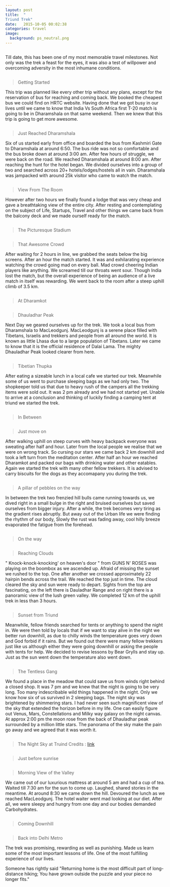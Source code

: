 ```yaml
---
layout: post
title:  "
Triund Trek"
date:   2015-10-05 00:02:38
categories: travel
image:
  background: ps_neutral.png
---
```

<img src="http://i.imgur.com/TvEtdlr.png" alt="">

Till date, this has been one of my most memorable travel milestones. Not only was the trek a feast for the eyes, it was also a test of willpower and overcoming adversity in the most inhumane conditions.

<img src="http://i.imgur.com/8Es3nr2.jpg" alt="">

>Getting Started

This trip was planned like every other trip without any plans, except for the reservation of bus for reaching and coming back. We booked the cheapest bus we could find on HRTC website. Having done that we got busy in our lives until we came to know that India Vs South Africa first T-20 match is going to be in Dharamshala on that same weekend. Then we knew that this trip is going to get more awesome.

<img src="http://i.imgur.com/fWaBgvQ.jpg" alt="">

>Just Reached Dharamshala

Six of us started early from office and boarded the bus from Kashmiri Gate to Dharamshala at around 6:50. The bus ride was not so comfortable and the bus broke down at around 3:00 am. After few hours of struggle, we were back on the road. We reached Dharamshala at around 8:00 am. After reaching the hunt for the hotel began. We divided ourselves into a group of two and searched across 20+ hotels/lodges/hostels all in vain. Dharamshala was jampacked with around 25k visitor who came to watch the match.

<img src="http://i.imgur.com/6gSpFcJ.jpg" alt="">

>View From The Room

However after two hours we finally found a  lodge that was very cheap and gave a breathtaking view of the entire city. After resting and contemplating on the subject of Life, Startups, Travel and other things we came back from the balcony deck and we made ourself ready for the match.

<img src="http://i.imgur.com/TCwZAeT.jpg" alt="">

>The Picturesque Stadium

<img src="http://i.imgur.com/MuRyFhS.jpg" alt="">

>That Awesome Crowd

After waiting for 2 hours in line, we grabbed the seats below the big screens. After an hour the match started. It was and exhilarating experience watching the crowd going mad on every ball. Mad crowd cheering Indian players like anything. We screamed till our throats went sour. Though India lost the match, but the overall experience of being an audience of a live match in itself was rewarding. We went back to the room after a steep uphill climb of 3.5 km.

<img src="http://i.imgur.com/bKVuviT.jpg" alt="">

>At Dharamkot

<img src="http://i.imgur.com/mJ8Tnff.jpg" alt="">

>Dhauladhar Peak

Next Day we geared ourselves up for the trek. We took a local bus from Dharamshala to MacLeodgunj. MacLeodgunj is a serene place filled with Tibetans, Israelis and trekkers and people from all around the world. It is known as little Lhasa due to a large population of Tibetans. Later we came to know that it is the official residence of Dalai Lama. The mighty Dhauladhar Peak looked clearer from here. 

<img src="http://i.imgur.com/L1lNPhR.jpg" alt="">

>Tibetian Thupka

After eating a sizeable lunch in a local cafe we started our trek. Meanwhile some of us went to purchase sleeping bags as we had only two. The shopkeeper told us that due to heavy rush of the campers all the trekking items were sold out. It was 2 pm already and we had not started yet. Unable to arrive at a conclusion and thinking of luckily finding a camping tent at triund we started the trek. 

<img src="http://i.imgur.com/ejDsvuo.jpg" alt="">

>In Between

<img src="http://i.imgur.com/04UysFB.jpg" alt="">

>Just move on

After walking uphill on steep curves with heavy backpack everyone was sweating after half and hour. Later from the local people we realise that we were on wrong track. So cursing our stars we came back 2 km downhill and took a left turn from the meditation center. After half an hour we reached Dharamkot and packed our bags with drinking water and other eatables. Again we started the trek with many other fellow trekkers. It is advised to carry biscuits for the dogs as they accomapany you during the trek.

<img src="http://i.imgur.com/uQ5JiGa.jpg" alt="">

>A pillar of pebbles on the way

In between the trek two frenzied hill bulls came running towards us, we dived right in a small bulge in the right and bruised ourselves but saved ourselves from bigger injury. After a while, the trek becomes very tiring as the gradient rises abruptly. But away out of the Urban life we were finding the rhythm of our body, Slowly the rust was fading away, cool hilly breeze evaporated the fatigue from the forehead.

<img src="http://i.imgur.com/Q7t6IUp.jpg" alt="">

>On the way

<img src="http://i.imgur.com/O49c1e2.jpg" alt="">

>Reaching Clouds

" Knock-knock-knocking' on heaven's door " from GUNS N' ROSES was playing on the boombox as we ascended up. Afraid of missing the sunset we rushed to the top. One after another we crossed approximately 22 hairpin bends across the trail. We reached the top just in time. The cloud cleared the sky and sun were ready to depart. Sights from the top are fascinating, on the left there is Dauladhar Range and on right there is a panoramic view of the lush green valley. We completed 12 km of the uphill trek in less than 3 hours.

<img src="http://i.imgur.com/tyFhYFD.jpg" alt="">

>Sunset from Triund

Meanwhile, fellow friends searched for tents or anything to spend the night in. We were then told by locals that if we want to stay alive in the night we better run downhill, as due to chilly winds the temperature goes very down and God forbid if it rains. But we found out there were many fellow trekkers just like us although either they were going downhill or asking the people with tents for help. We decided to revise lessons by Bear Grylls and stay up. Just as the sun went down the temperature also went down.

<img src="http://i.imgur.com/4yrGFq0.jpg" alt="">

>The Tentless Gang

We found a place in the meadow that could save us from winds right behind a closed shop. It was 7 pm and we knew that the night is going to be very long. Too many indescribable wild things happened in the night. Only we know how six of us survived in 2 sleeping bags. The night sky was brightened by shimmering stars. I had never seen such magnificent view of the sky that extended the horizon before in my life. One can easily figure out Venus, Mars, Constellations and Milky way galaxy on the night canvas. At approx 2:00 pm the moon rose from the back of Dhauladhar peak surrounded by a million little stars. The panorama of the sky make the pain go away and we agreed that it was worth it.

<img src="http://i.imgur.com/o9HJljM.jpg" alt="">

>The Night Sky at Truind Credits : <a href="https://travellinghigh.wordpress.com/2014/06/15/kareri-lake-trek/_dsc0137/"> link</a>

<img src="http://i.imgur.com/Whfm1Jf.jpg" alt="">

>Just before sunrise

<img src="http://i.imgur.com/ksJGvNz.jpg" alt="">

> Morning View of the Valley

We came out of our luxurious mattress at around 5 am and had a cup of tea. Waited till 7:30 am for the sun to come up. Laughed, shared stories in the meantime. At around 8:30 we came down the hill.
Devoured the lunch as we reached MacLeodgunj. The hotel waiter went mad looking at our diet. After all, we were sleepy and hungry from one day and our bodies demanded Carbohydrates.

<img src="http://i.imgur.com/gb2nHw8.jpg" alt="">

>Coming Downhill

<img src="http://i.imgur.com/HlJ6x1j.jpg" alt="">

>Back into Delhi Metro

The trek was promising, rewarding as well as punishing. Made us learn some of the most important lessons of life.
One of the most fulfilling experience of our lives.

Someone has rightly said "Returning home is the most difficult part of long-distance hiking; You have grown outside the puzzle and your piece no longer fits."